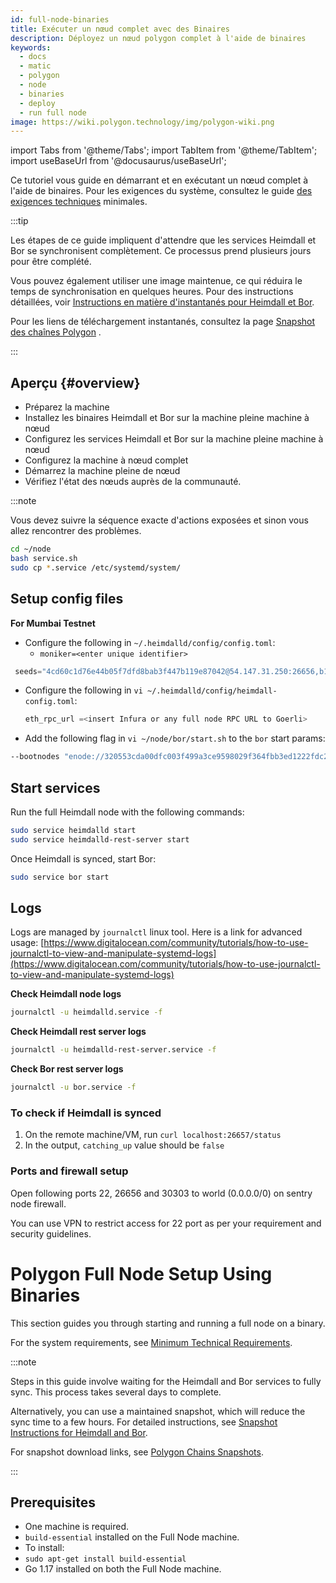 ```yaml
---
id: full-node-binaries
title: Exécuter un nœud complet avec des Binaires
description: Déployez un nœud polygon complet à l'aide de binaires
keywords:
  - docs
  - matic
  - polygon
  - node
  - binaries
  - deploy
  - run full node
image: https://wiki.polygon.technology/img/polygon-wiki.png
---
```


import Tabs from '@theme/Tabs';
import TabItem from '@theme/TabItem';
import useBaseUrl from '@docusaurus/useBaseUrl';

Ce tutoriel vous guide en démarrant et en exécutant un nœud complet à l'aide de binaires. Pour les exigences du système, consultez le guide [des exigences techniques](technical-requirements.md) minimales.

:::tip

Les étapes de ce guide impliquent d'attendre que les services Heimdall et Bor se synchronisent complètement. Ce processus prend plusieurs jours pour être complété.

Vous pouvez également utiliser une image maintenue, ce qui réduira le temps de synchronisation en quelques heures. Pour des instructions détaillées, voir [<ins>Instructions en matière d'instantanés pour Heimdall et Bor</ins>](/docs/develop/network-details/snapshot-instructions-heimdall-bor).

Pour les liens de téléchargement instantanés, consultez la page [<ins>Snapshot des chaînes Polygon</ins>](https://snapshots.polygon.technology/) .

:::

## Aperçu {#overview}

- Préparez la machine
- Installez les binaires Heimdall et Bor sur la machine pleine machine à nœud
- Configurez les services Heimdall et Bor sur la machine pleine machine à nœud
- Configurez la machine à nœud complet
- Démarrez la machine pleine de nœud
- Vérifiez l'état des nœuds auprès de la communauté.

:::note

Vous devez suivre la séquence exacte d'actions exposées et sinon vous allez rencontrer des problèmes.

```bash
cd ~/node
bash service.sh
sudo cp *.service /etc/systemd/system/
```

## Setup config files

**For Mumbai Testnet**

- Configure the following in `~/.heimdalld/config/config.toml`:
    - `moniker=<enter unique identifier>`

```js
 seeds="4cd60c1d76e44b05f7dfd8bab3f447b119e87042@54.147.31.250:26656,b18bbe1f3d8576f4b73d9b18976e71c65e839149@34.226.134.117:26656"
```
- Configure the following in `vi ~/.heimdalld/config/heimdall-config.toml`:

    ```js
    eth_rpc_url =<insert Infura or any full node RPC URL to Goerli>
    ```

- Add the following flag in `vi ~/node/bor/start.sh` to the `bor` start params:

```bash
--bootnodes "enode://320553cda00dfc003f499a3ce9598029f364fbb3ed1222fdc20a94d97dcc4d8ba0cd0bfa996579dcc6d17a534741fb0a5da303a90579431259150de66b597251@54.147.31.250:30303"
```

## Start services

Run the full Heimdall node with the following commands:

```bash
sudo service heimdalld start
sudo service heimdalld-rest-server start
```

Once Heimdall is synced, start Bor:

```bash
sudo service bor start
```

## Logs

Logs are managed by `journalctl` linux tool. Here is a link for advanced usage: [https://www.digitalocean.com/community/tutorials/how-to-use-journalctl-to-view-and-manipulate-systemd-logs](https://www.digitalocean.com/community/tutorials/how-to-use-journalctl-to-view-and-manipulate-systemd-logs)

**Check Heimdall node logs**

```bash
journalctl -u heimdalld.service -f
```

**Check Heimdall rest server logs**

```bash
journalctl -u heimdalld-rest-server.service -f
```

**Check Bor rest server logs**

```bash
journalctl -u bor.service -f
```

### To check if Heimdall is synced

1. On the remote machine/VM, run `curl localhost:26657/status`
2. In the output, `catching_up` value should be `false`

### **Ports and firewall setup**

Open following ports 22, 26656 and 30303 to world (0.0.0.0/0) on sentry node firewall.

You can use VPN to restrict access for 22 port as per your requirement and security guidelines.


</TabItem>

<TabItem value="mainnet">

# Polygon Full Node Setup Using Binaries

This section guides you through starting and running a full node on a binary.

For the system requirements, see [Minimum Technical Requirements](https://docs.polygon.technology/docs/operate/technical-requirements).

:::note

Steps in this guide involve waiting for the Heimdall and Bor services to fully sync. This process takes several days to complete.

Alternatively, you can use a maintained snapshot, which will reduce the sync time to a few hours. For detailed instructions, see [Snapshot Instructions for Heimdall and Bor](https://forum.matic.network/t/snapshot-instructions-for-heimdall-and-bor/2278).

For snapshot download links, see [Polygon Chains Snapshots](https://snapshots.matic.today/).

:::


## Prerequisites

- One machine is required.
- `build-essential` installed on the Full Node machine.
- To install:
- `sudo apt-get install build-essential`
- Go 1.17 installed on both the Full Node machine.

<!-- ### To install

```bash
wget https://gist.githubusercontent.com/ssandeep/a6c7197811c83c71e5fead841bab396c/raw/go-install.sh
```

```bash
go-install.sh
```

```bash
sudo ln -nfs ~/.go/bin/go /usr/bin/go
```

RabbitMQ installed on both the Full Node machines. See Downloading and Installing RabbitMQ. --><!-- - Two machines — one local machine on which you will run the Ansible playbook; one remote machine — for Full Node.
- On the local machine, Ansible installed.
- On the local machine, Python 3.x installed.
- On the remote machine, make sure Go is not installed.
- On the remote machine, your local machine's SSH public key is on the remote machine to let Ansible connect to them. -->


## Overview

- Have the one machine prepared.
- Install the Heimdall and Bor binaries on the Full Node machine.
- Set up the Heimdall and Bor services on the Full Node machine.
- Configure the Full node.
- Start the Full node.
- Check node health with the community.

:::note
You have to follow the exact outlined sequence of actions, otherwise you will run into issues.
:::

### Installez`build-essential`

Cela est **requis** pour votre nœud complet. Pour installer, exécutez la commande ci-dessous:

```bash
sudo apt-get update
sudo apt-get install build-essential
```

### Installer GO {#install-go}

Cela est également **nécessaire** pour exécuter votre nœud complet. L'installation **de v1.18 ou supérieures** est recommandée.

```bash
wget https://raw.githubusercontent.com/maticnetwork/node-ansible/master/go-install.sh
bash go-install.sh
sudo ln -nfs ~/.go/bin/go /usr/bin/go
```

## Installer les Binaires {#install-binaries}

Le nœud Polygon se compose de 2 couches: Heimdall et Bor. Heimdall est une fourchette tendermint qui surveille les contrats en parallèle avec le réseau Ethereum. Bor est fondamentalement une fourchette Geth qui génère des blocs shuffled par les nœuds Heimdall.

Les deux binaires doivent être installés et exécutés dans l'ordre correct pour fonctionner correctement.

### Heimdall {#heimdall}

Installez la dernière version de Heimdall et des services connexes. Assurez-vous de vérifier la bonne [version de version](https://github.com/maticnetwork/heimdall/releases). Notez que la dernière version, [Heimdall v.0.3.0](https://github.com/maticnetwork/heimdall/releases/tag/v0.3.0), contient des améliorations telles que:
1. Restreindre la taille des données dans synchronisation d'état txs à :
    * **30 kB** lorsqu'elles sont représentées en **octets**
    * **60Kb** lorsqu'ils sont représentés comme **chaîne de caractères**
2. Augmenter le **délai** entre les événements contractuels des différents validateurs pour s'assurer que le mempool ne se remplit pas très rapidement en cas d'arrivée d'événements pouvant entraver la progression de la chaîne.

L'exemple suivant montre comment la taille des données est restreinte :

```
Data - "abcd1234"
Length in string format - 8
Hex Byte representation - [171 205 18 52]
Length in byte format - 4
```

Pour installer **Heimdall**, exécutez les commandes ci-dessous:

```bash
cd ~/
git clone https://github.com/maticnetwork/heimdall
cd heimdall

# Checkout to a proper version, for example
git checkout v0.3.0
git checkout <TAG OR BRANCH>
make install
source ~/.profile
```

Cela va installer les `heimdalld`et `heimdallcli`binaires. Vérifiez l'installation en vérifiant la version Heimdall sur votre machine:

```bash
heimdalld version --long
```

### Bor {#bor}

Installez la dernière version de Bor. Assurez-vous de giter le paiement vers la bonne [version libérée](https://github.com/maticnetwork/bor/releases).

```bash
cd ~/
git clone https://github.com/maticnetwork/bor
cd bor

# Checkout to a proper version
# For e.g: git checkout 0.3.3
git checkout <TAG OR BRANCH>
make bor
sudo ln -nfs ~/bor/build/bin/bor /usr/bin/bor
sudo ln -nfs ~/bor/build/bin/bootnode /usr/bin/bootnode
```

Cela va installer les `bor`et `bootnode`binaires. Vérifiez l'installation en vérifiant la version Bor sur votre machine:

```bash
bor version
```

## Configurer les Fichiers Nœuds {#configure-node-files}

### Récupérer le repo du lancement {#fetch-launch-repo}

```bash
cd ~/
git clone https://github.com/maticnetwork/launch
```

### Configurer le répertoire du lancement {#configure-launch-directory}

Pour configurer le répertoire du réseau, le nom du réseau et le type de nœud sont nécessaires.

**Réseaux disponibles**: `mainnet-v1`et`testnet-v4`

**Type de nœud**:`sentry`

:::tip

Pour la configuration Mainnet et Testnet, utilisez approprié `<network-name>`. Utilisez `mainnet-v1`pour le réseau principal Polygon et `testnet-v4`pour Mumbai Testnet.
:::

```bash
cd ~/
mkdir -p node
cp -rf launch/<network-name>/sentry/<node-type>/* ~/node
```

### Configurer les répertoires du réseau {#configure-network-directories}

**Configuration  des données Heimdall**

```bash
cd ~/node/heimdall
bash setup.sh
```

**Configuration des données de Bor**

```bash
cd ~/node/bor
bash setup.sh
```

## Configurer les Fichiers de Service {#configure-service-files}

Téléchargez le `service.sh`fichier en utilisant approprié .`<network-name>` Utilisez `mainnet-v1`pour le réseau principal Polygon et `testnet-v4`pour Mumbai Testnet.

```bash
cd ~/node
wget https://raw.githubusercontent.com/maticnetwork/launch/master/<network-name>/service.sh
```

Générer le fichier **de** métadonnées:

```bash
sudo mkdir -p /etc/matic
sudo chmod -R 777 /etc/matic/
touch /etc/matic/metadata
```

Générer des `.service`fichiers et les copiez dans le répertoire système:

```bash
cd ~/node
bash service.sh
sudo cp *.service /etc/systemd/system/
```


## Configuration des fichiers Config {#setup-config-files}

- Connectez-vous à la machine automatique / VM
- Vous devrez ajouter quelques détails dans le `config.toml`fichier. Pour ouvrir et modifier le `config.toml`fichier, exécutez la commande suivante : .`vi ~/.heimdalld/config/config.toml`

Dans le fichier de configuration, vous devrez modifier et `Moniker`ajouter des `seeds`informations:

    ```bash
    moniker=<enter unique identifier>
    # For example, moniker=my-sentry-node

    # Mainnet:
    seeds="f4f605d60b8ffaaf15240564e58a81103510631c@159.203.9.164:26656,4fb1bc820088764a564d4f66bba1963d47d82329@44.232.55.71:26656"

    # Testnet:
    seeds="4cd60c1d76e44b05f7dfd8bab3f447b119e87042@54.147.31.250:26656,b18bbe1f3d8576f4b73d9b18976e71c65e839149@34.226.134.117:26656"
    ```

    - Changez la valeur de **Pex** en`true`
    - Changez la valeur de **Prometheus** en`true`
    - Définissez la `max_open_connections`valeur sur`100`

Assurez-vous **de conserver la bonne mise en forme lorsque** vous effectuez les modifications ci-dessus.

- Configurer ce qui suit dans `~/.heimdalld/config/heimdall-config.toml`:

    ```jsx
    eth_rpc_url=<insert Infura or any full node RPC URL to Goerli>
    ```

- Ouvrez le `start.sh`fichier pour Bor à l'aide de cette commande: .`vi ~/node/bor/start.sh` Ajoutez les indicateurs suivants pour démarrer les params:

  ```bash
  # Mainnet:
  --bootnodes "enode://0cb82b395094ee4a2915e9714894627de9ed8498fb881cec6db7c65e8b9a5bd7f2f25cc84e71e89d0947e51c76e85d0847de848c7782b13c0255247a6758178c@44.232.55.71:30303,enode://88116f4295f5a31538ae409e4d44ad40d22e44ee9342869e7d68bdec55b0f83c1530355ce8b41fbec0928a7d75a5745d528450d30aec92066ab6ba1ee351d710@159.203.9.164:30303"

  # Testnet:
  --bootnodes "enode://320553cda00dfc003f499a3ce9598029f364fbb3ed1222fdc20a94d97dcc4d8ba0cd0bfa996579dcc6d17a534741fb0a5da303a90579431259150de66b597251@54.147.31.250:30303"
  ```

- Pour activer le mode **Archivage,** vous pouvez ajouter les indicateurs suivants dans le `start.sh`fichier:

  ```jsx
  --gcmode 'archive' \
  --ws --ws.port 8546 --ws.addr 0.0.0.0 --ws.origins '*' \
  ```

## Démarrer les services {#start-services}

exécutez le nœud Heimdall complet avec ces commandes sur votre nœud sentinelle:

```bash
sudo service heimdalld start
sudo service heimdalld-rest-server start
```

Maintenant, vous devez vous assurer que **Heimdall est synchronisé** complètement, et puis démarrez Bor. Si vous lancez Bor sans synchroniser complètement Heimdall, vous rencontrerez fréquemment des problèmes.

**Pour vérifier si Heimdall est synchronisé**
  1. Sur la machine/VM automatique, exécutez`curl localhost:26657/status`
  2. Dans la sortie, `catching_up`la valeur devrait être `false`

Une fois Heimdall synchronisé, exécutez la commande ci-dessous:

```bash
sudo service bor start
```

## Registres {#logs}

Les fichiers journaux peuvent être gérés par l'outil `journalctl`linux. Voici un tutoriel pour une utilisation avancée: [Comment utiliser Journalctl pour afficher et manipuler les journaux Systemd](https://www.digitalocean.com/community/tutorials/how-to-use-journalctl-to-view-and-manipulate-systemd-logs).

**Vérifiez les dossiers des nœuds Heimdall**

```bash
journalctl -u heimdalld.service -f
```

**Vérifiez les fichiers journaux Rest-server Heimdall**

```bash
journalctl -u heimdalld-rest-server.service -f
```

**Vérifiez les fichiers journaux Rest-server Bor**

```bash
journalctl -u bor.service -f
```

## Ports et configuration du pare-feu {#ports-and-firewall-setup}

Ouvrez les ports 22, 26656 et 30303 au monde (0.0.0.0/0) sur le pare-feu du noeud sentinelle.

Vous pouvez utiliser le VPN pour restreindre l'accès au port 22 en fonction de vos besoins et des directives de sécurité.
